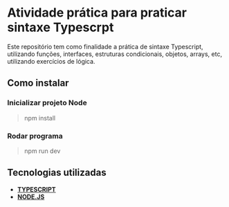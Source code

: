 # Atividade prática para praticar sintaxe Typescrpt

 Este repositório tem como finalidade a prática de sintaxe Typescript, utilizando funções, interfaces, estruturas condicionais, objetos, arrays, etc, utilizando exercícios de lógica.

## Como instalar

### Inicializar projeto Node

> npm install

### Rodar programa

> npm run dev

## Tecnologias utilizadas

* **[TYPESCRIPT](https://www.markdownguide.org/)**
* **[NODE.JS](https://nodejs.org/en)**
